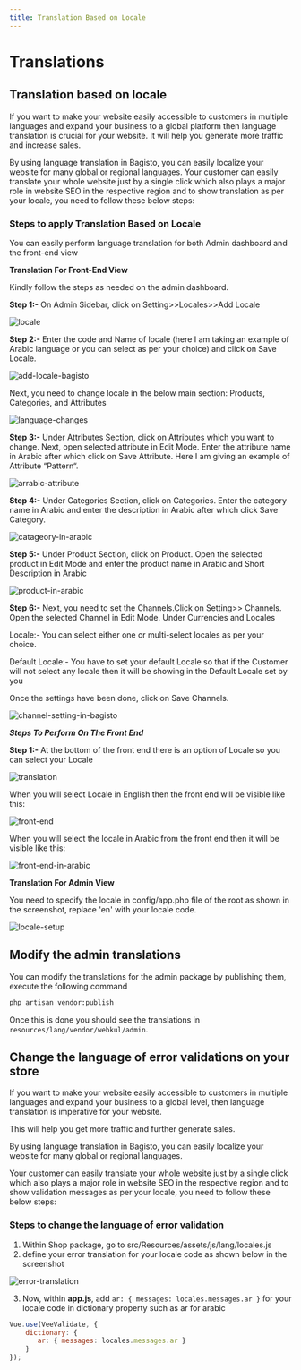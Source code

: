 ```yaml
---
title: Translation Based on Locale
---
```


# Translations

## Translation based on locale

If you want to make your website easily accessible to customers in multiple languages and expand your business to a global platform then language translation is crucial for your website. It will help you generate more traffic and increase sales.

By using language translation in Bagisto, you can easily localize your website for many global or regional languages. Your customer can easily translate your whole website just by a single click which also plays a major role in website SEO in the respective region and to show translation as per your locale, you need to follow these below steps:

### Steps to apply Translation Based on Locale

You can easily perform language translation for both Admin dashboard and the front-end view

**Translation For Front-End View**

Kindly follow the steps as needed on the admin dashboard.

**Step 1:-** On Admin Sidebar, click on Setting>>Locales>>Add Locale

![locale](../assets/images/user-guide/locale.png)

**Step 2:-** Enter the code and Name of locale (here I am taking an example of Arabic language or you can select as per your choice) and click on Save Locale.

![add-locale-bagisto](../assets/images/user-guide/add-locale-bagisto.png)

Next, you need to change locale in the below main section: Products, Categories, and Attributes

![language-changes](../assets/images/user-guide/language-changes.png)

**Step 3:-** Under Attributes Section, click on Attributes which you want to change. Next, open selected attribute in Edit Mode. Enter the attribute name in Arabic after which click on Save Attribute. Here I am giving an example of Attribute “Pattern“.

![arrabic-attribute](../assets/images/user-guide/arrabic-attribute.png)

**Step 4:-** Under Categories Section, click on Categories. Enter the category name in Arabic and enter the description in Arabic after which click Save Category.

![catageory-in-arabic](../assets/images/user-guide/catageory-in-arabic.png)

**Step 5:-** Under Product Section, click on Product. Open the selected product in Edit Mode and enter the product name in Arabic and Short Description in Arabic

![product-in-arabic](../assets/images/user-guide/product-in-arabic.png)

**Step 6:-** Next, you need to set the Channels.Click on Setting>> Channels. Open the selected Channel in Edit Mode. Under Currencies and Locales

Locale:- You can select either one or multi-select locales as per your choice.

Default Locale:- You have to set your default Locale so that if the Customer will not select any locale then it will be showing in the Default Locale set by you

Once the settings have been done, click on Save Channels.

![channel-setting-in-bagisto](../assets/images/user-guide/channel-setting-in-bagisto.png)

**_Steps To Perform On The Front End_**

**Step 1:-** At the bottom of the front end there is an option of Locale so you can select your Locale

![translation](../assets/images/user-guide/translation.png)

When you will select Locale in English then the front end will be visible like this:

![front-end](../assets/images/user-guide/front-end.png)

When you will select the locale in Arabic from the front end then it will be visible like this:

![front-end-in-arabic](../assets/images/user-guide/front-end-in-arabic.png)

**Translation For Admin View**

You need to specify the locale in config/app.php file of the root as shown in the screenshot, replace 'en' with your locale code.

![locale-setup](../assets/images/user-guide/locale-setup.png)

## Modify the admin translations
You can modify the translations for the admin package by publishing them, execute the following command 
```sh
php artisan vendor:publish
```
Once this is done you should see the translations in `resources/lang/vendor/webkul/admin`.

## Change the language of error validations on your store

If you want to make your website easily accessible to customers in multiple languages and expand your business to a global level, then language translation is imperative for your website.  

This will help you get more traffic and further generate sales.  

By using language translation in Bagisto, you can easily localize your website for many global or regional languages.  

Your customer can easily translate your whole website just by a single click which also plays a major role in website SEO in the respective region and to show validation messages as per your locale, you need to follow these below steps:

### Steps to change the language of error validation

1. Within Shop package, go to src/Resources/assets/js/lang/locales.js
2. define your error translation for your locale code as shown below in the screenshot

![error-translation](../assets/images/locale-trans.png)

3. Now, within **app.js**, add `ar: { messages: locales.messages.ar }` for your locale code in dictionary property such as ar for arabic

```javascript
Vue.use(VeeValidate, {
    dictionary: {
       ar: { messages: locales.messages.ar }
    }
});
```